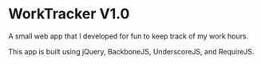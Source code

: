 # WorkTracker V1.0

A small web app that I developed for fun to keep track of my work hours.

This app is built using jQuery, BackboneJS, UnderscoreJS, and RequireJS.
